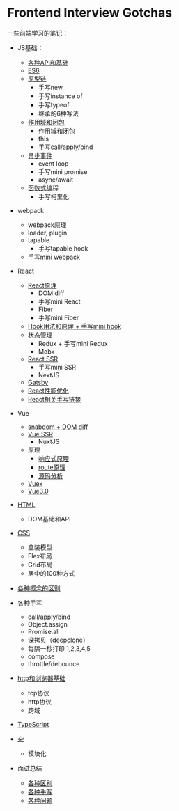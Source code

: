 # Frontend Interview Gotchas
一些前端学习的笔记：
- JS基础：
  - [各种API和基础](./JS基础.md)
  - [ES6](./ES6.md)
  - [原型链](./原型链.md)
    - 手写new
    - 手写instance of
    - 手写typeof
    - 继承的6种写法
  - [作用域和闭包](./闭包和上下文.md)
    - 作用域和闭包
    - this
    - 手写call/apply/bind
  - [异步事件](./异步事件.md)
    - event loop
    - 手写mini promise
    - async/await
  - [函数式编程](./函数式编程.md)
    - 手写柯里化
- webpack
  - webpack原理 
  - loader, plugin
  - tapable
    - 手写tapable hook
  - 手写mini webpack
- React
  - [React原理](./React/react原理.md)
    - DOM diff
    - 手写mini React
    - Fiber
    - 手写mini Fiber
  - [Hook用法和原理 + 手写mini hook](./React/hook.md)
  - [状态管理](./React/状态管理.md)
    - Redux + 手写mini Redux
    - Mobx
  - [React SSR](./React/SSR.md)
    - 手写mini SSR
    - NextJS
  - [Gatsby](./React/Gatsby.md)
  - [React性能优化](./React/react性能优化.md)
  - [React相关手写链接](./React/手写.md)
- Vue 
  - [snabdom + DOM diff](./Vue/virtual-DOM.md)
  - [Vue SSR](./Vue/SSR.md)
    - NuxtJS
  - 原理
    - [响应式原理](./Vue/响应式原理.md)
    - [route原理](./Vue/vue-route.md)
    - [源码分析](./Vue/源码分析.md)
  - [Vuex](./Vue/vuex.md)
  - [Vue3.0](./Vue/Vue3.0.md)
  
- [HTML](./HTML.md)
  - DOM基础和API
- [CSS](./CSS.md)
  - 盒装模型
  - Flex布局
  - Grid布局
  - 居中的100种方式
- [各种概念的区别](./各种区别.md)
- [各种手写](./各种手写.md)
  - call/apply/bind
  - Object.assign
  - Promise.all
  - 深拷贝（deepclone）
  - 每隔一秒打印 1,2,3,4,5
  - compose
  - throttle/debounce
- [http和浏览器基础](./http和浏览器.md)
  - tcp协议
  - http协议
  - 跨域
- [TypeScript](./TypeScript.md)
- [杂](./杂.md)
  - 模块化
- 面试总结
  - [各种区别](./各种区别.md)
  - [各种手写](./各种手写.md)
  - [各种问题](./各种问题.md)